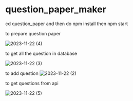 # question_paper_maker
cd question_paper and then do npm install then npm start

to prepare question paper 

![2023-11-22 (4)](https://github.com/pandeyji2509/question_paper_maker/assets/96988661/328bf27d-dab6-4fdf-8b39-6589b706c2a1)

to get all the question in database

![2023-11-22 (3)](https://github.com/pandeyji2509/question_paper_maker/assets/96988661/07579b88-0760-4e44-a234-f78056a932a5)

to add question 
![2023-11-22 (2)](https://github.com/pandeyji2509/question_paper_maker/assets/96988661/e2cf2da3-c8f7-45ef-bdc0-09b8e78409b4)

to get questions from api 

![2023-11-22 (5)](https://github.com/pandeyji2509/question_paper_maker/assets/96988661/97e4ac68-78c1-4e44-b3d6-6b032001da78)
